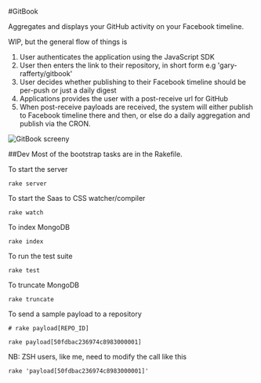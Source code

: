 #GitBook

Aggregates and displays your GitHub activity on your Facebook timeline.

WIP, but the general flow of things is 

1. User authenticates the application using the JavaScript SDK
2. User then enters the link to their repository, in short form e.g 'gary-rafferty/gitbook'
3. User decides whether publishing to their Facebook timeline should be per-push or just a daily digest
4. Applications provides the user with a post-receive url for GitHub
5. When post-receive payloads are received, the system will either publish to Facebook timeline there and then, or else do a daily aggregation and publish via the CRON.

![GitBook
screeny](https://raw.github.com/gary-rafferty/gitbook/master/public/images/GitBook.png)


##Dev
Most of the bootstrap tasks are in the Rakefile.

To start the server

```
rake server
```

To start the Saas to CSS watcher/compiler

```
rake watch
```

To index MongoDB

```
rake index
```

To run the test suite

```
rake test
```

To truncate MongoDB

```
rake truncate
``` 

To send a sample payload to a repository

```
# rake payload[REPO_ID]

rake payload[50fdbac236974c8983000001]
```

NB: ZSH users, like me, need to modify the call like this

```
rake 'payload[50fdbac236974c8983000001]'
```
